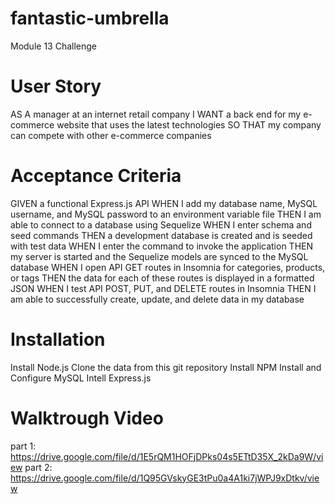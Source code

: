 # fantastic-umbrella
Module 13 Challenge 


# User Story
AS A manager at an internet retail company
I WANT a back end for my e-commerce website that uses the latest technologies
SO THAT my company can compete with other e-commerce companies
 # Acceptance Criteria
GIVEN a functional Express.js API
WHEN I add my database name, MySQL username, and MySQL password to an environment variable file
THEN I am able to connect to a database using Sequelize
WHEN I enter schema and seed commands
THEN a development database is created and is seeded with test data
WHEN I enter the command to invoke the application
THEN my server is started and the Sequelize models are synced to the MySQL database
WHEN I open API GET routes in Insomnia for categories, products, or tags
THEN the data for each of these routes is displayed in a formatted JSON
WHEN I test API POST, PUT, and DELETE routes in Insomnia
THEN I am able to successfully create, update, and delete data in my database

 # Installation

Install Node.js 
Clone the data from this git repository
Install NPM 
Install and Configure MySQL
Intell Express.js

# Walktrough Video
part 1: https://drive.google.com/file/d/1E5rQM1HOFjDPks04s5ETtD35X_2kDa9W/view
part 2: https://drive.google.com/file/d/1Q95GVskyGE3tPu0a4A1ki7jWPJ9xDtkv/view

